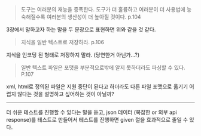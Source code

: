 > 도구는 여러분의 재능을 증폭한다. 도구가 더 훌륭하고 여러분이 더 사용법에 능숙해질수록 여러분의 생산성이 더 높아질 것이다. p.104

3장에서 말하고자 하는 말을 두 문장으로 표현하면 위와 같을 것 같다.

> 지식을 일반 텍스트로 저장하라. p.106

지식을 인코딩 된 형태로 저장하지 말라. (당연한거 아닌가...?)

> 일반 텍스트 파일은 포맷을 부분적으로밖에 알지 못하더라도 파싱할 수 있다. P.107

xml, html로 정의된 파일은 지원 중단이 된다고 하더라도 다른 파일 포맷으로 옮기기 어렵지 않다는 것을 설명하고 싶어하는 것이 아닐까?

---

더 쉬운 테스트를 진행할 수 있다는 말을 듣고, json 데이터 (복잡한 or 외부 api response)를 테스트로 만들어서 테스트를 진행하면 given 절을 효과적으로 줄일 수 있다.

